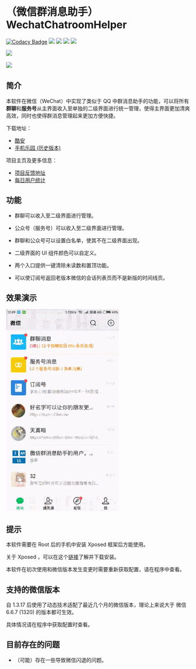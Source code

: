 # （微信群消息助手）WechatChatroomHelper

[![Codacy Badge](https://api.codacy.com/project/badge/Grade/3d5206b20875422f969a0068b36746bf)](https://app.codacy.com/app/zhudongya123/WechatChatRoomHelper?utm_source=github.com&utm_medium=referral&utm_content=zhudongya123/WechatChatRoomHelper&utm_campaign=Badge_Grade_Dashboard)
[![](https://img.shields.io/github/tag/zhudongya123/WechatChatroomHelper.svg?style=flat-square)](https://github.com/zhudongya123/WechatChatroomHelper/tags)
[![](https://img.shields.io/github/release/zhudongya123/WechatChatroomHelper.svg?style=flat-square)](https://github.com/zhudongya123/WechatChatroomHelper/releases)
![](https://img.shields.io/github/forks/zhudongya123/WechatChatroomHelper.svg?style=flat-square)
![](https://img.shields.io/github/stars/zhudongya123/WechatChatroomHelper.svg?style=flat-square)

[![](https://img.shields.io/github/issues/zhudongya123/WechatChatroomHelper.svg?style=flat-square)](https://github.com/zhudongya123/WechatChatroomHelper/issues)

 [![](https://img.shields.io/gitter/room/WechatChatroomHelper/nw.js.svg?style=flat-square)](https://gitter.im/WechatChatroomHelper)

## 简介

本软件在微信（WeChat）中实现了类似于 QQ 中群消息助手的功能，可以将所有**群聊**和**服务号**从主界面收入至单独的二级界面进行统一管理，使得主界面更加清爽高效，同时也使得群消息管理起来更加方便快捷。


下载地址：
- [酷安](https://www.coolapk.com/apk/com.zdy.project.wechat_chatroom_helper)
- [手机乐园 (历史版本)](https://soft.shouji.com.cn/down/168556.html)

项目主页及更多信息：
- [项目反馈地址](http://122.152.202.233:8080/wechat/wechat_download.jsp)
- [每日用户统计](http://122.152.202.233:8080/wechat/user_stat.jsp)

## 功能

- 群聊可以收入至二级界面进行管理。
- 公众号（服务号）可以收入至二级界面进行管理。


- 群聊和公众号可以设置白名单，使其不在二级界面出现。
- 二级界面的 UI 组件颜色可以自定义。
- 两个入口提供一键清除未读数和置顶功能。
- 可以使订阅号返回老版本微信的会话列表页而不是新版的时间线页。


## 效果演示

![](github_page_resource/1.gif)

## 提示

 本软件需要在 Root 后的手机中安装 Xposed 框架后方能使用。

 关于 Xposed ，可以在这个[链接](http://repo.xposed.info/module/de.robv.android.xposed.installer)了解并下载安装。

 本软件在初次使用和微信版本发生变更时需要重新获取配置，请在程序中查看。

## 支持的微信版本

自 1.3.17 后使用了动态技术适配了最近几个月的微信版本，理论上来说大于 微信6.6.7 (1320) 的版本都可生效。

具体情况请在程序中获取配置时查看。

## 目前存在的问题

- （可能）存在一些导致微信闪退的问题。

